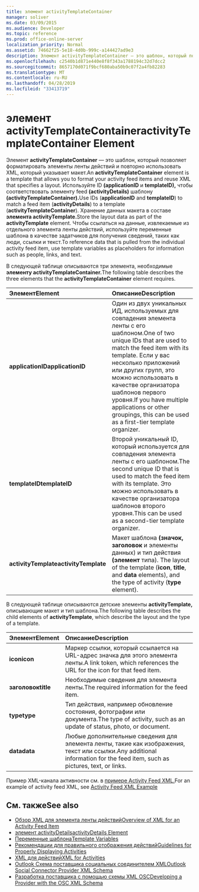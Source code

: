 ```yaml
---
title: элемент activityTemplateContainer
manager: soliver
ms.date: 03/09/2015
ms.audience: Developer
ms.topic: reference
ms.prod: office-online-server
localization_priority: Normal
ms.assetid: 74662f25-5e18-4d0b-999c-a144427ad9e3
description: Элемент activityTemplateContainer — это шаблон, который позволяет форматировать элементы ленты действий и повторно использовать XML, который указывает макет.
ms.openlocfilehash: c2540b1d871e440e8f8f343a1788194c32d7dcc2
ms.sourcegitcommit: 8657170d071f9bcf680aba50b9c07f2a4fb82283
ms.translationtype: MT
ms.contentlocale: ru-RU
ms.lasthandoff: 04/28/2019
ms.locfileid: "33413719"
---
```

# <a name="activitytemplatecontainer-element"></a><span data-ttu-id="cecbc-103">элемент activityTemplateContainer</span><span class="sxs-lookup"><span data-stu-id="cecbc-103">activityTemplateContainer Element</span></span>

<span data-ttu-id="cecbc-104">Элемент **activityTemplateContainer** — это шаблон, который позволяет форматировать элементы ленты действий и повторно использовать XML, который указывает макет.</span><span class="sxs-lookup"><span data-stu-id="cecbc-104">An **activityTemplateContainer** element is a template that allows you to format your activity feed items and reuse XML that specifies a layout.</span></span> <span data-ttu-id="cecbc-105">Используйте ID **(applicationID** и **templateID),** чтобы соответствовать элементу feed **(activityDetails)** шаблону **(activityTemplateContainer).**</span><span class="sxs-lookup"><span data-stu-id="cecbc-105">Use IDs (**applicationID** and **templateID**) to match a feed item (**activityDetails**) to a template (**activityTemplateContainer**).</span></span> <span data-ttu-id="cecbc-106">Хранение данных макета в составе **элемента activityTemplate.**</span><span class="sxs-lookup"><span data-stu-id="cecbc-106">Store the layout data as part of the **activityTemplate** element.</span></span> <span data-ttu-id="cecbc-107">Чтобы ссылаться на данные, извлекаемые из отдельного элемента ленты действий, используйте переменные шаблона в качестве задатчиков для получения сведений, таких как люди, ссылки и текст.</span><span class="sxs-lookup"><span data-stu-id="cecbc-107">To reference data that is pulled from the individual activity feed item, use template variables as placeholders for information such as people, links, and text.</span></span> 
  
<span data-ttu-id="cecbc-108">В следующей таблице описываются три элемента, необходимые **элементу activityTemplateContainer.**</span><span class="sxs-lookup"><span data-stu-id="cecbc-108">The following table describes the three elements that the **activityTemplateContainer** element requires.</span></span> 
  
|<span data-ttu-id="cecbc-109">**Элемент**</span><span class="sxs-lookup"><span data-stu-id="cecbc-109">**Element**</span></span>|<span data-ttu-id="cecbc-110">**Описание**</span><span class="sxs-lookup"><span data-stu-id="cecbc-110">**Description**</span></span>|
|:-----|:-----|
|<span data-ttu-id="cecbc-111">**applicationID**</span><span class="sxs-lookup"><span data-stu-id="cecbc-111">**applicationID**</span></span> <br/> |<span data-ttu-id="cecbc-112">Один из двух уникальных ИД, используемых для совпадения элемента ленты с его шаблоном.</span><span class="sxs-lookup"><span data-stu-id="cecbc-112">One of two unique IDs that are used to match the feed item with its template.</span></span> <span data-ttu-id="cecbc-113">Если у вас несколько приложений или других групп, это можно использовать в качестве организатора шаблонов первого уровня.</span><span class="sxs-lookup"><span data-stu-id="cecbc-113">If you have multiple applications or other groupings, this can be used as a first-tier template organizer.</span></span>  <br/> |
|<span data-ttu-id="cecbc-114">**templateID**</span><span class="sxs-lookup"><span data-stu-id="cecbc-114">**templateID**</span></span> <br/> |<span data-ttu-id="cecbc-115">Второй уникальный ID, который используется для совпадения элемента ленты с его шаблоном.</span><span class="sxs-lookup"><span data-stu-id="cecbc-115">The second unique ID that is used to match the feed item with its template.</span></span> <span data-ttu-id="cecbc-116">Это можно использовать в качестве организатора шаблонов второго уровня.</span><span class="sxs-lookup"><span data-stu-id="cecbc-116">This can be used as a second-tier template organizer.</span></span>  <br/> |
|<span data-ttu-id="cecbc-117">**activityTemplate**</span><span class="sxs-lookup"><span data-stu-id="cecbc-117">**activityTemplate**</span></span> <br/> |<span data-ttu-id="cecbc-118">Макет шаблона **(значок,** **заголовок** и элементы данных) и тип действия **(элемент** типа). </span><span class="sxs-lookup"><span data-stu-id="cecbc-118">The layout of the template (**icon**, **title**, and **data** elements), and the type of activity (**type** element).</span></span>  <br/> |
   
<span data-ttu-id="cecbc-119">В следующей таблице описываются детские элементы **activityTemplate,** описывающие макет и тип шаблона.</span><span class="sxs-lookup"><span data-stu-id="cecbc-119">The following table describes the child elements of **activityTemplate**, which describe the layout and the type of a template.</span></span>
  
|<span data-ttu-id="cecbc-120">**Элемент**</span><span class="sxs-lookup"><span data-stu-id="cecbc-120">**Element**</span></span>|<span data-ttu-id="cecbc-121">**Описание**</span><span class="sxs-lookup"><span data-stu-id="cecbc-121">**Description**</span></span>|
|:-----|:-----|
|<span data-ttu-id="cecbc-122">**icon**</span><span class="sxs-lookup"><span data-stu-id="cecbc-122">**icon**</span></span> <br/> |<span data-ttu-id="cecbc-123">Маркер ссылки, который ссылается на URL-адрес значка для этого элемента ленты.</span><span class="sxs-lookup"><span data-stu-id="cecbc-123">A link token, which references the URL for the icon for that feed item.</span></span>  <br/> |
|<span data-ttu-id="cecbc-124">**заголовок**</span><span class="sxs-lookup"><span data-stu-id="cecbc-124">**title**</span></span> <br/> |<span data-ttu-id="cecbc-125">Необходимые сведения для элемента ленты.</span><span class="sxs-lookup"><span data-stu-id="cecbc-125">The required information for the feed item.</span></span>  <br/> |
|<span data-ttu-id="cecbc-126">**type**</span><span class="sxs-lookup"><span data-stu-id="cecbc-126">**type**</span></span> <br/> |<span data-ttu-id="cecbc-127">Тип действия, например обновление состояния, фотографии или документа.</span><span class="sxs-lookup"><span data-stu-id="cecbc-127">The type of activity, such as an update of status, photo, or document.</span></span>  <br/> |
|<span data-ttu-id="cecbc-128">**data**</span><span class="sxs-lookup"><span data-stu-id="cecbc-128">**data**</span></span> <br/> |<span data-ttu-id="cecbc-129">Любые дополнительные сведения для элемента ленты, такие как изображения, текст или ссылки.</span><span class="sxs-lookup"><span data-stu-id="cecbc-129">Any additional information for the feed item, such as pictures, text, or links.</span></span>  <br/> |
   
<span data-ttu-id="cecbc-130">Пример XML-канала активности см. в [примере Activity Feed XML.](activity-feed-xml-example.md)</span><span class="sxs-lookup"><span data-stu-id="cecbc-130">For an example of activity feed XML, see [Activity Feed XML Example](activity-feed-xml-example.md)</span></span>
  
## <a name="see-also"></a><span data-ttu-id="cecbc-131">См. также</span><span class="sxs-lookup"><span data-stu-id="cecbc-131">See also</span></span>

- [<span data-ttu-id="cecbc-132">Обзор XML для элемента ленты действий</span><span class="sxs-lookup"><span data-stu-id="cecbc-132">Overview of XML for an Activity Feed Item</span></span>](overview-of-xml-for-an-activity-feed-item.md)  
- [<span data-ttu-id="cecbc-133">элемент activityDetails</span><span class="sxs-lookup"><span data-stu-id="cecbc-133">activityDetails Element</span></span>](activitydetails-element.md)  
- [<span data-ttu-id="cecbc-134">Переменные шаблона</span><span class="sxs-lookup"><span data-stu-id="cecbc-134">Template Variables</span></span>](template-variables.md)  
- [<span data-ttu-id="cecbc-135">Рекомендации для правильного отображения действий</span><span class="sxs-lookup"><span data-stu-id="cecbc-135">Guidelines for Properly Displaying Activities</span></span>](guidelines-for-properly-displaying-activities.md)  
- [<span data-ttu-id="cecbc-136">XML для действий</span><span class="sxs-lookup"><span data-stu-id="cecbc-136">XML for Activities</span></span>](xml-for-activities.md)  
- [<span data-ttu-id="cecbc-137">Outlook Схема поставщика социальных соединителем XML</span><span class="sxs-lookup"><span data-stu-id="cecbc-137">Outlook Social Connector Provider XML Schema</span></span>](outlook-social-connector-provider-xml-schema.md)
- [<span data-ttu-id="cecbc-138">Разработка поставщика с помощью схемы XML OSC</span><span class="sxs-lookup"><span data-stu-id="cecbc-138">Developing a Provider with the OSC XML Schema</span></span>](developing-a-provider-with-the-osc-xml-schema.md)


